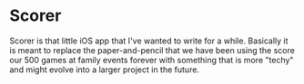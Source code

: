 # Scorer
Scorer is that little iOS app that I've wanted to write for a while. Basically it is meant to replace the paper-and-pencil that we have been using the score our 500 games at family events forever with something that is more "techy" and might evolve into a larger project in the future.
